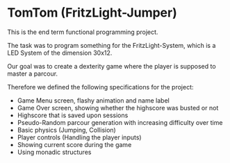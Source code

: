 # TomTom (FritzLight-Jumper)

This is the end term functional programming project.

The task was to program something for the FritzLight-System, which is a LED System of the dimension 30x12.

Our goal was to create a dexterity game where the player is supposed to master a parcour.

Therefore we defined the following specifications for the project:
- Game Menu screen, flashy animation and name label
- Game Over screen, showing whether the highscore was busted or not
- Highscore that is saved upon sessions
- Pseudo-Random parcour generation with increasing difficulty over time
- Basic physics (Jumping, Collision)
- Player controls (Handling the player inputs)
- Showing current score during the game
- Using monadic structures

